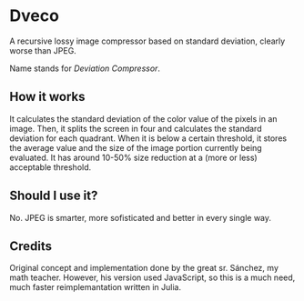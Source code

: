 # Dveco
A recursive lossy image compressor based on standard deviation, clearly worse than JPEG.

Name stands for *Deviation Compressor*. 

## How it works
It calculates the standard deviation of the color value of the pixels in an image. Then, it splits the screen in four and calculates the standard deviation for each quadrant. When it is below a certain threshold, it stores the average value and the size of the image portion currently being evaluated. It has around 10-50% size reduction at a (more or less) acceptable threshold. 

## Should I use it?
No. JPEG is smarter, more sofisticated and better in every single way. 

## Credits

Original concept and implementation done by the great sr. Sánchez, my math teacher. However, his version used JavaScript, so this is a much need, much faster reimplemantation written in Julia. 
